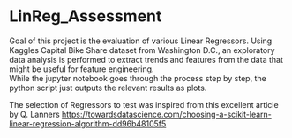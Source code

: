 # LinReg_Assessment

Goal of this project is the evaluation of various Linear Regressors. Using Kaggles Capital Bike Share dataset from Washington D.C., an exploratory data analysis is performed to extract trends and features from the data that might be useful for feature engineering. \
While the jupyter notebook goes through the process step by step, the python script just outputs the relevant results as plots.

The selection of Regressors to test was inspired from this excellent article by Q. Lanners
https://towardsdatascience.com/choosing-a-scikit-learn-linear-regression-algorithm-dd96b48105f5

